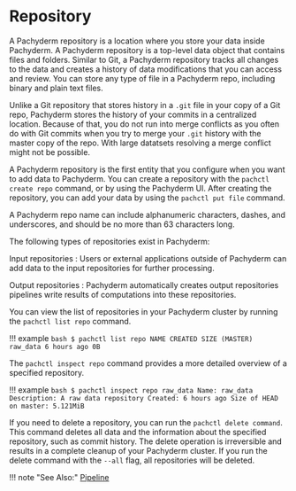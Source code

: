 # Repository

A Pachyderm repository is a location where you store your data inside Pachyderm.
A Pachyderm repository is a top-level data object that contains files and
folders. Similar to Git, a Pachyderm repository tracks all changes to the data
and creates a history of data modifications that you can access and review. You
can store any type of file in a Pachyderm repo, including binary and plain text
files.

Unlike a Git repository that stores history in a `.git` file in your copy of a
Git repo, Pachyderm stores the history of your commits in a centralized
location. Because of that, you do not run into merge conflicts as you often do
with Git commits when you try to merge your `.git` history with the master copy
of the repo. With large datatsets resolving a merge conflict might not be
possible.

A Pachyderm repository is the first entity that you configure when you want to
add data to Pachyderm. You can create a repository with the
`pachctl create repo` command, or by using the Pachyderm UI. After creating the
repository, you can add your data by using the `pachctl put file` command.

A Pachyderm repo name can include alphanumeric characters, dashes, and
underscores, and should be no more than 63 characters long.

The following types of repositories exist in Pachyderm:

Input repositories : Users or external applications outside of Pachyderm can add
data to the input repositories for further processing.

Output repositories : Pachyderm automatically creates output repositories
pipelines write results of computations into these repositories.

You can view the list of repositories in your Pachyderm cluster by running the
`pachctl list repo` command.

!!! example
`bash $ pachctl list repo NAME CREATED SIZE (MASTER) raw_data 6 hours ago 0B`

The `pachctl inspect repo` command provides a more detailed overview of a
specified repository.

!!! example
`bash $ pachctl inspect repo raw_data Name: raw_data Description: A raw data repository Created: 6 hours ago Size of HEAD on master: 5.121MiB`

If you need to delete a repository, you can run the `pachctl delete command`.
This command deletes all data and the information about the specified
repository, such as commit history. The delete operation is irreversible and
results in a complete cleanup of your Pachyderm cluster. If you run the delete
command with the `--all` flag, all repositories will be deleted.

!!! note "See Also:" [Pipeline](../pipeline-concepts/pipeline/index.md)
